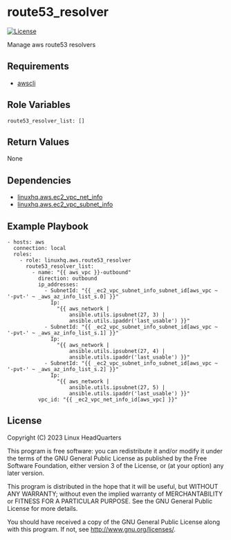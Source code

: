 # route53\_resolver

[![License](https://img.shields.io/badge/license-GPLv3-lightgreen)](https://www.gnu.org/licenses/gpl-3.0.en.html#license-text)

Manage aws route53 resolvers

## Requirements

* [awscli](https://pypi.org/project/awscli)

## Role Variables

    route53_resolver_list: []

## Return Values

None

## Dependencies

* [linuxhq.aws.ec2\_vpc\_net\_info](https://github.com/linuxhq/ansible-collection-aws/tree/main/roles/ec2_vpc_net_info)
* [linuxhq.aws.ec2\_vpc\_subnet\_info](https://github.com/linuxhq/ansible-collection-aws/tree/main/roles/ec2_vpc_subnet_info)

## Example Playbook

    - hosts: aws
      connection: local
      roles:
        - role: linuxhq.aws.route53_resolver
          route53_resolver_list:
            - name: "{{ aws_vpc }}-outbound"
              direction: outbound
              ip_addresses:
                - SubnetId: "{{ _ec2_vpc_subnet_info_subnet_id[aws_vpc ~ '-pvt-' ~ _aws_az_info_list_s.0] }}"
                  Ip:
                    "{{ aws_network |
                        ansible.utils.ipsubnet(27, 3) |
                        ansible.utils.ipaddr('last_usable') }}"
                - SubnetId: "{{ _ec2_vpc_subnet_info_subnet_id[aws_vpc ~ '-pvt-' ~ _aws_az_info_list_s.1] }}"
                  Ip:
                    "{{ aws_network |
                        ansible.utils.ipsubnet(27, 4) |
                        ansible.utils.ipaddr('last_usable') }}"
                - SubnetId: "{{ _ec2_vpc_subnet_info_subnet_id[aws_vpc ~ '-pvt-' ~ _aws_az_info_list_s.2] }}"
                  Ip:
                    "{{ aws_network |
                        ansible.utils.ipsubnet(27, 5) |
                        ansible.utils.ipaddr('last_usable') }}"
              vpc_id: "{{ _ec2_vpc_net_info_id[aws_vpc] }}"

## License

Copyright (C) 2023 Linux HeadQuarters

This program is free software: you can redistribute it and/or modify
it under the terms of the GNU General Public License as published by
the Free Software Foundation, either version 3 of the License, or
(at your option) any later version.

This program is distributed in the hope that it will be useful,
but WITHOUT ANY WARRANTY; without even the implied warranty of
MERCHANTABILITY or FITNESS FOR A PARTICULAR PURPOSE. See the
GNU General Public License for more details.

You should have received a copy of the GNU General Public License
along with this program. If not, see <http://www.gnu.org/licenses/>.
